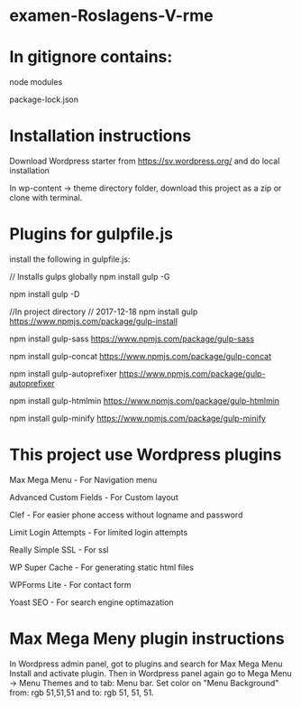# examen-Roslagens-V-rme

# In gitignore contains:
node modules

package-lock.json

# Installation instructions

Download Wordpress starter from https://sv.wordpress.org/ and do local installation

In wp-content -> theme directory folder, download this project as a zip or clone with terminal.


# Plugins for gulpfile.js
install the following in gulpfile.js:

// Installs gulps globally
npm install gulp -G

npm install gulp -D

//In project directory
// 2017-12-18
npm install gulp
https://www.npmjs.com/package/gulp-install

npm install gulp-sass
https://www.npmjs.com/package/gulp-sass

npm install gulp-concat
https://www.npmjs.com/package/gulp-concat

npm install gulp-autoprefixer
https://www.npmjs.com/package/gulp-autoprefixer

npm install gulp-htmlmin
https://www.npmjs.com/package/gulp-htmlmin

npm install gulp-minify
https://www.npmjs.com/package/gulp-minify

# This project use Wordpress plugins

Max Mega Menu - For Navigation menu

Advanced Custom Fields - For Custom layout

Clef - For easier phone access without logname and password

Limit Login Attempts - For limited login attempts

Really Simple SSL - For ssl 

WP Super Cache - For generating static html files

WPForms Lite - For contact form

Yoast SEO - For search engine optimazation



# Max Mega Meny plugin instructions 

In Wordpress admin panel, got to plugins and search for Max Mega Menu
Install and activate plugin. Then in Wordpress panel again go to 
Mega Menu -> Menu Themes and to tab: Menu bar. Set color on "Menu Background" from: rgb 51,51,51
and to: rgb 51, 51, 51.
